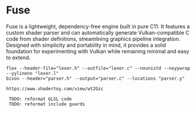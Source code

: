 # Fuse

Fuse is a lightweight, dependency-free engine built in pure C11. It features a custom shader parser and can automatically generate Vulkan-compatible C code from shader definitions, streamlining graphics pipeline integration. Designed with simplicity and portability in mind, it provides a solid foundation for experimenting with Vulkan while remaining minimal and easy to extend.

```
flex --header-file="lexer.h" --outfile="lexer.c" --nounistd --noyywrap --yylineno "lexer.l"
bison --header="parser.h" --output="parser.c" --locations "parser.y"
```

```
https://www.shadertoy.com/view/wt2Gzc
```

```
 TODO: reformat GLSL code
 TODO: reformat include guards
```